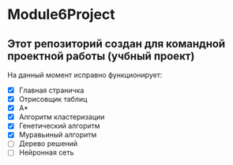 # Module6Project
Этот репозиторий создан для командной проектной работы (учбный проект)
-
На данный момент исправно функционирует:
- [X] Главная страничка
- [X] Отрисовщик таблиц
- [X] A*
- [X] Алгоритм кластеризации
- [X] Генетический алгоритм
- [X] Муравьиный алгоритм
- [ ] Дерево решений
- [ ] Нейронная сеть
